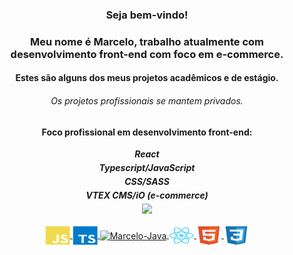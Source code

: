 <h3 align="center">Seja bem-vindo!</h3>
<h3 align="center">Meu nome é Marcelo, trabalho atualmente com desenvolvimento front-end com foco em e-commerce.</h3>
<h4 align="center">Estes são alguns dos meus projetos acadêmicos e de estágio.</h4>
<h6 align="center">Os projetos profissionais se mantem privados.</h6>

<h4 align="center">
  <strong>
    Foco profissional em desenvolvimento front-end:
  </strong>
</h4>
<div align="center">
  <h5 style="margin: 5px;">React</h5>
  <h5 style="margin: 5px;">Typescript/JavaScript</h5>
  <h5 style="margin: 5px;">CSS/SASS</h5>
  <h5 style="margin: 5px;">VTEX CMS/iO (e-commerce)</h5>
</div>
<div align="center">
  <a href="https://github.com/MarceloAugustoMonteiro">
  <img height="180em" src="https://github-readme-stats.vercel.app/api/top-langs/?username=marceloaugustomonteiro&layout=compact&langs_count=7&theme=dracula"/>
</div>
<div align="center" style="display: inline_block"><br>
  <img align="center" alt="Marcelo-Js" height="30" width="40" src="https://raw.githubusercontent.com/devicons/devicon/master/icons/javascript/javascript-plain.svg">
  <img align="center" alt="Marcelo-Ts" height="30" width="40" src="https://raw.githubusercontent.com/devicons/devicon/master/icons/typescript/typescript-plain.svg">
  <img align="center" alt="Marcelo-Java" height="37" width="47" src="https://cdn.jsdelivr.net/gh/devicons/devicon/icons/java/java-original-wordmark.svg">
  <img align="center" alt="Marcelo-React" height="30" width="40" src="https://raw.githubusercontent.com/devicons/devicon/master/icons/react/react-original.svg">
  <img align="center" alt="Marcelo-HTML" height="30" width="40" src="https://raw.githubusercontent.com/devicons/devicon/master/icons/html5/html5-original.svg">
  <img align="center" alt="Marcelo-CSS" height="30" width="40" src="https://raw.githubusercontent.com/devicons/devicon/master/icons/css3/css3-original.svg">
</div>

